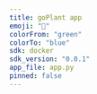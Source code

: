 ```yaml
---
title: goPlant app
emoji: "🌱"
colorFrom: "green"
colorTo: "blue"
sdk: docker
sdk_version: "0.0.1"
app_file: app.py
pinned: false
---
```

